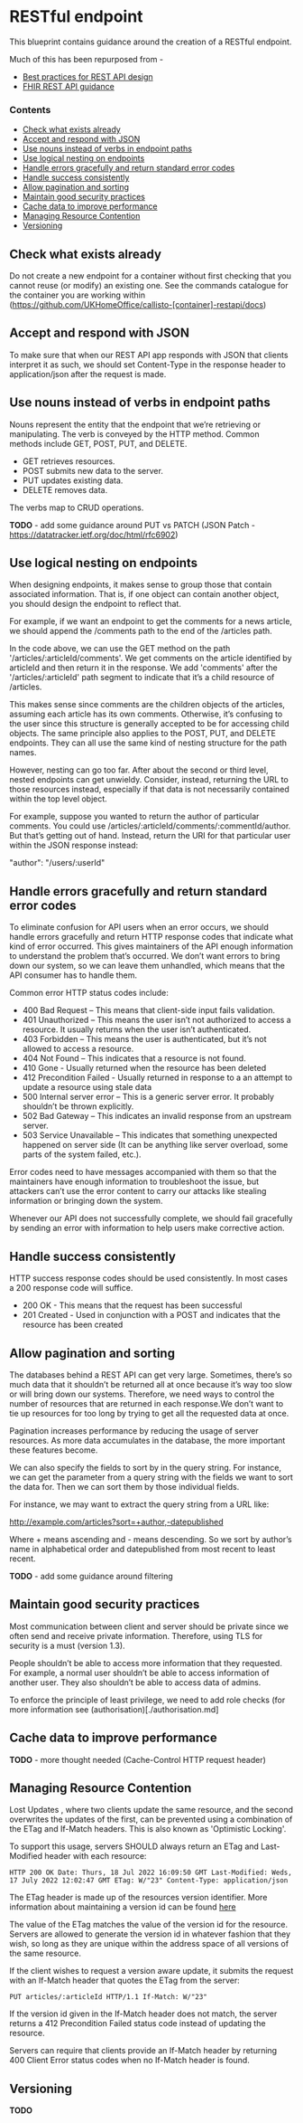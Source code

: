 # RESTful endpoint

This blueprint contains guidance around the creation of a RESTful endpoint. 

Much of this has been repurposed from - 

- [Best practices for REST API design](https://stackoverflow.blog/2020/03/02/best-practices-for-rest-api-design/#h-use-nouns-instead-of-verbs-in-endpoint-paths)
- [FHIR REST API guidance](https://hl7.org/fhir/http.html)

### Contents
- [Check what exists already](#Check-what-exists-already)
- [Accept and respond with JSON](#accept-and-respond-with-json)
- [Use nouns instead of verbs in endpoint paths](#use-nouns-instead-of-verbs-in-endpoint-paths)
- [Use logical nesting on endpoints](#use-logical-nesting-on-endpoints)
- [Handle errors gracefully and return standard error codes](#handle-errors-gracefully-and-return-standard-error-codes)
- [Handle success consistently](#handle-success-consistently)
- [Allow pagination and sorting](#allow-pagination-and-sorting)
- [Maintain good security practices](#maintain-good-security-practices)
- [Cache data to improve performance](#cache-data-to-improve-performance)
- [Managing Resource Contention](#managing-resource-contention)
- [Versioning](#versioning)

## Check what exists already
Do not create a new endpoint for a container without first checking that you cannot reuse (or modify) an existing one. See the commands catalogue for the container you are working within (https://github.com/UKHomeOffice/callisto-[container]-restapi/docs)

## Accept and respond with JSON
To make sure that when our REST API app responds with JSON that clients interpret it as such, we should set Content-Type in the response header to application/json after the request is made.

## Use nouns instead of verbs in endpoint paths
Nouns represent the entity that the endpoint that we’re retrieving or manipulating. The verb is conveyed by the HTTP method. Common methods include GET, POST, PUT, and DELETE.

- GET retrieves resources.
- POST submits new data to the server.
- PUT updates existing data.
- DELETE removes data.

The verbs map to CRUD operations.

**TODO** - add some guidance around PUT vs PATCH (JSON Patch - https://datatracker.ietf.org/doc/html/rfc6902)

## Use logical nesting on endpoints
When designing endpoints, it makes sense to group those that contain associated information. That is, if one object can contain another object, you should design the endpoint to reflect that. 

For example, if we want an endpoint to get the comments for a news article, we should append the /comments path to the end of the /articles path. 

In the code above, we can use the GET method on the path '/articles/:articleId/comments'. We get comments on the article identified by articleId and then return it in the response. We add 'comments' after the '/articles/:articleId' path segment to indicate that it’s a child resource of /articles.

This makes sense since comments are the children objects of the articles, assuming each article has its own comments. Otherwise, it’s confusing to the user since this structure is generally accepted to be for accessing child objects. The same principle also applies to the POST, PUT, and DELETE endpoints. They can all use the same kind of nesting structure for the path names.

However, nesting can go too far. After about the second or third level, nested endpoints can get unwieldy. Consider, instead, returning the URL to those resources instead, especially if that data is not necessarily contained within the top level object.

For example, suppose you wanted to return the author of particular comments. You could use /articles/:articleId/comments/:commentId/author. But that’s getting out of hand. Instead, return the URI for that particular user within the JSON response instead:

"author": "/users/:userId"

## Handle errors gracefully and return standard error codes
To eliminate confusion for API users when an error occurs, we should handle errors gracefully and return HTTP response codes that indicate what kind of error occurred. This gives maintainers of the API enough information to understand the problem that’s occurred. We don’t want errors to bring down our system, so we can leave them unhandled, which means that the API consumer has to handle them.

Common error HTTP status codes include:

- 400 Bad Request – This means that client-side input fails validation.
- 401 Unauthorized – This means the user isn’t not authorized to access a resource. It usually returns when the user isn’t authenticated.
- 403 Forbidden – This means the user is authenticated, but it’s not allowed to access a resource.
- 404 Not Found – This indicates that a resource is not found.
- 410 Gone - Usually returned when the resource has been deleted
- 412 Precondition Failed - Usually returned in response to a an attempt to update a resource using stale data
- 500 Internal server error – This is a generic server error. It probably shouldn’t be thrown explicitly.
- 502 Bad Gateway – This indicates an invalid response from an upstream server.
- 503 Service Unavailable – This indicates that something unexpected happened on server side (It can be anything like server overload, some parts of the system failed, etc.).

Error codes need to have messages accompanied with them so that the maintainers have enough information to troubleshoot the issue, but attackers can’t use the error content to carry our attacks like stealing information or bringing down the system.

Whenever our API does not successfully complete, we should fail gracefully by sending an error with information to help users make corrective action.

## Handle success consistently
HTTP success response codes should be used consistently. In most cases a 200 response code will suffice.

- 200 OK - This means that the request has been successful
- 201 Created - Used in conjunction with a POST and indicates that the resource has been created

## Allow pagination and sorting
The databases behind a REST API can get very large. Sometimes, there’s so much data that it shouldn’t be returned all at once because it’s way too slow or will bring down our systems. Therefore, we need ways to control the number of resources that are returned in each response.We don’t want to tie up resources for too long by trying to get all the requested data at once.

Pagination increases performance by reducing the usage of server resources. As more data accumulates in the database, the more important these features become.

We can also specify the fields to sort by in the query string. For instance, we can get the parameter from a query string with the fields we want to sort the data for. Then we can sort them by those individual fields. 

For instance, we may want to extract the query string from a URL like:

http://example.com/articles?sort=+author,-datepublished

Where + means ascending and - means descending. So we sort by author’s name in alphabetical order and datepublished from most recent to least recent.

**TODO** - add some guidance around filtering

## Maintain good security practices
Most communication between client and server should be private since we often send and receive private information. Therefore, using TLS for security is a must (version 1.3).

People shouldn’t be able to access more information that they requested. For example, a normal user shouldn’t be able to access information of another user. They also shouldn’t be able to access data of admins.

To enforce the principle of least privilege, we need to add role checks (for more information see (authorisation)[./authorisation.md]

## Cache data to improve performance
**TODO** - more thought needed (Cache-Control HTTP request header)


## Managing Resource Contention 
Lost Updates , where two clients update the same resource, and the second overwrites the updates of the first, can be prevented using a combination of the ETag and If-Match headers. This is also known as 'Optimistic Locking'.

To support this usage, servers SHOULD always return an ETag and Last-Modified header with each resource:

`HTTP 200 OK
Date: Thurs, 18 Jul 2022 16:09:50 GMT
Last-Modified: Weds, 17 July 2022 12:02:47 GMT
ETag: W/"23"
Content-Type: application/json`

The ETag header is made up of the resources version identifier. More information about maintaining a version id can be found [here](./entity-versioning.md)

The value of the ETag matches the value of the version id for the resource. Servers are allowed to generate the version id in whatever fashion that they wish, so long as they are unique within the address space of all versions of the same resource. 

If the client wishes to request a version aware update, it submits the request with an If-Match header that quotes the ETag from the server:

`PUT articles/:articleId HTTP/1.1
If-Match: W/"23"`

If the version id given in the If-Match header does not match, the server returns a 412 Precondition Failed status code instead of updating the resource.

Servers can require that clients provide an If-Match header by returning 400 Client Error status codes when no If-Match header is found. 

## Versioning
**TODO**
